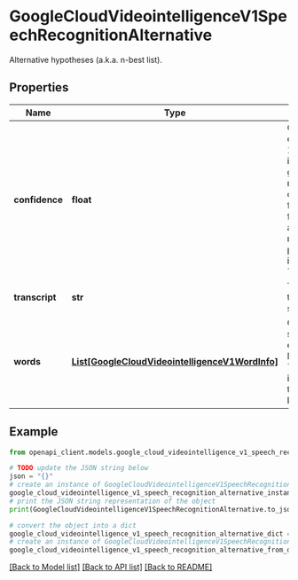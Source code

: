 # GoogleCloudVideointelligenceV1SpeechRecognitionAlternative

Alternative hypotheses (a.k.a. n-best list).

## Properties

Name | Type | Description | Notes
------------ | ------------- | ------------- | -------------
**confidence** | **float** | Output only. The confidence estimate between 0.0 and 1.0. A higher number indicates an estimated greater likelihood that the recognized words are correct. This field is set only for the top alternative. This field is not guaranteed to be accurate and users should not rely on it to be always provided. The default of 0.0 is a sentinel value indicating &#x60;confidence&#x60; was not set. | [optional] [readonly] 
**transcript** | **str** | Transcript text representing the words that the user spoke. | [optional] 
**words** | [**List[GoogleCloudVideointelligenceV1WordInfo]**](GoogleCloudVideointelligenceV1WordInfo.md) | Output only. A list of word-specific information for each recognized word. Note: When &#x60;enable_speaker_diarization&#x60; is set to true, you will see all the words from the beginning of the audio. | [optional] [readonly] 

## Example

```python
from openapi_client.models.google_cloud_videointelligence_v1_speech_recognition_alternative import GoogleCloudVideointelligenceV1SpeechRecognitionAlternative

# TODO update the JSON string below
json = "{}"
# create an instance of GoogleCloudVideointelligenceV1SpeechRecognitionAlternative from a JSON string
google_cloud_videointelligence_v1_speech_recognition_alternative_instance = GoogleCloudVideointelligenceV1SpeechRecognitionAlternative.from_json(json)
# print the JSON string representation of the object
print(GoogleCloudVideointelligenceV1SpeechRecognitionAlternative.to_json())

# convert the object into a dict
google_cloud_videointelligence_v1_speech_recognition_alternative_dict = google_cloud_videointelligence_v1_speech_recognition_alternative_instance.to_dict()
# create an instance of GoogleCloudVideointelligenceV1SpeechRecognitionAlternative from a dict
google_cloud_videointelligence_v1_speech_recognition_alternative_from_dict = GoogleCloudVideointelligenceV1SpeechRecognitionAlternative.from_dict(google_cloud_videointelligence_v1_speech_recognition_alternative_dict)
```
[[Back to Model list]](../README.md#documentation-for-models) [[Back to API list]](../README.md#documentation-for-api-endpoints) [[Back to README]](../README.md)


